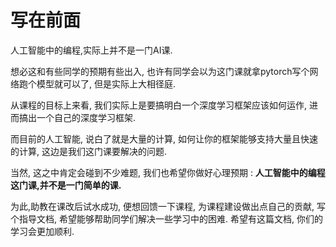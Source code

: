 # 写在前面
人工智能中的编程,实际上并不是一门AI课.

想必这和有些同学的预期有些出入, 也许有同学会以为这门课就拿pytorch写个网络跑个模型就可以了, 但是实际上大相径庭. 

从课程的目标上来看, 我们实际上是要搞明白一个深度学习框架应该如何运作, 进而搞出一个自己的深度学习框架. 

而目前的人工智能, 说白了就是大量的计算, 如何让你的框架能够支持大量且快速的计算, 这边是我们这门课要解决的问题. 

当然, 这之中肯定会碰到不少难题, 我们也希望你做好心理预期 : **人工智能中的编程这门课,并不是一门简单的课.**

为此,助教在课改后试水成功, 便想回馈一下课程, 为课程建设做出点自己的贡献, 写个指导文档, 希望能够帮助同学们解决一些学习中的困难. 希望有这篇文档, 你们的学习会更加顺利.